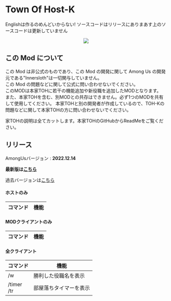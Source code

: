 # Town Of Host-K

Englishは作るのめんどいからない!
ソースコードはリリースにありまあす上のソースコードは更新していません

<p align="center"><a href="https://github.com/KYMario/TownOfHost-K/releases/"><img src="https://badgen.net/github/release/KYMario/TownOfHost-K"></a></p>

## この Mod について

この Mod は非公式のものであり、この Mod の開発に関して Among Us の開発元である"Innersloth"は一切関与していません。<br>
この Mod の問題などに関して公式に問い合わせないでください。<br>
このMODは本家TOHに若干の機能追加や新役職を追加したMODとなります。
また、本家TOHを含む、別MODとの共存はできません。必ず1つのMODを共有して使用してください。
本家TOHと別の開発者が作成しているので、TOH-Kの問題などに関して本家TOHの方に問い合わせないでください。

家TOHの説明は全てカットします。本家TOHのGitHubからReadMeをご覧ください。

## リリース

AmongUsバージョン : **2022.12.14**

**最新版は[こちら](https://github.com/KYMario/TownOfHost-K/releases/latest)**

過去バージョンは[こちら](https://github.com/KYMario/TownOfHost-K/releases)

#### ホストのみ
| コマンド                                 | 機能                                          |
| ---------------------------------------- | --------------------------------------------- |


#### MODクライアントのみ
| コマンド       | 機能                                |
| -------------- | ----------------------------------- |


#### 全クライアント
| コマンド                      | 機能                       |
| ----------------------------- | -------------------------- |
| /w<br>                        | 勝利した役職名を表示        |
| /timer<br>/tr                 | 部屋落ちタイマーを表示      |


